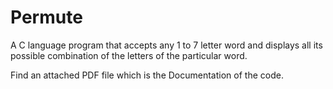 # Permute
A C language program that accepts any 1 to 7 letter word and displays all its possible combination of the letters of the particular word. 

Find an attached PDF file which is the Documentation of the code.
